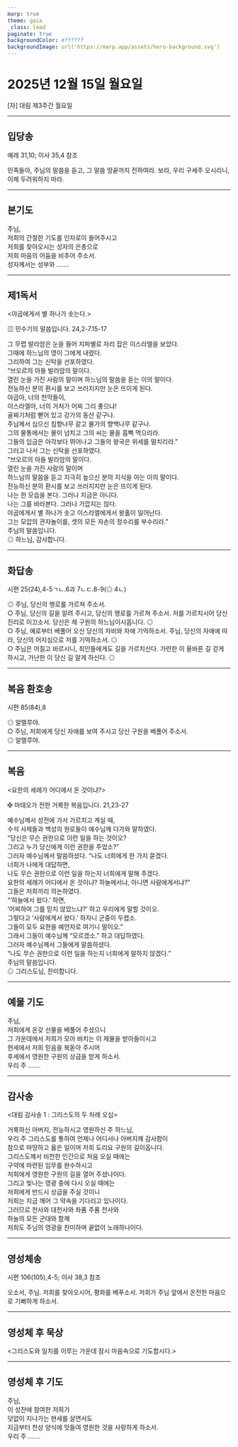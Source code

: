 ```yaml
---
marp: true
theme: gaia
_class: lead
paginate: true
backgroundColor: #ffffff
backgroundImage: url('https://marp.app/assets/hero-background.svg')
---
```


# 2025년 12월 15일 월요일

[자] 대림 제3주간 월요일  




---

## 입당송

예레 31,10; 이사 35,4 참조

민족들아, 주님의 말씀을 듣고, 그 말씀 땅끝까지 전하여라. 보라, 우리 구세주 오시리니, 이제 두려워하지 마라.  
  


---

## 본기도

주님,  
저희의 간절한 기도를 인자로이 들어주시고  
저희를 찾아오시는 성자의 은총으로  
저희 마음의 어둠을 비추어 주소서.  
성자께서는 성부와 …….  
  


---

## 제1독서

<야곱에게서 별 하나가 솟는다.>

▥ 민수기의 말씀입니다. 24,2-7.15-17

그 무렵 발라암은 눈을 들어 지파별로 자리 잡은 이스라엘을 보았다.  
그때에 하느님의 영이 그에게 내렸다.  
그리하여 그는 신탁을 선포하였다.  
“브오르의 아들 발라암의 말이다.  
열린 눈을 가진 사람의 말이며 하느님의 말씀을 듣는 이의 말이다.  
전능하신 분의 환시를 보고 쓰러지지만 눈은 뜨이게 된다.  
야곱아, 너의 천막들이,  
이스라엘아, 너의 거처가 어찌 그리 좋으냐!  
골짜기처럼 뻗어 있고 강가의 동산 같구나.  
주님께서 심으신 침향나무 같고 물가의 향백나무 같구나.  
그의 물통에서는 물이 넘치고 그의 씨는 물을 흠뻑 먹으리라.  
그들의 임금은 아각보다 뛰어나고 그들의 왕국은 위세를 떨치리라.”  
그러고 나서 그는 신탁을 선포하였다.  
“브오르의 아들 발라암의 말이다.  
열린 눈을 가진 사람의 말이며  
하느님의 말씀을 듣고 지극히 높으신 분의 지식을 아는 이의 말이다.  
전능하신 분의 환시를 보고 쓰러지지만 눈은 뜨이게 된다.  
나는 한 모습을 본다. 그러나 지금은 아니다.  
나는 그를 바라본다. 그러나 가깝지는 않다.  
야곱에게서 별 하나가 솟고 이스라엘에게서 왕홀이 일어난다.  
그는 모압의 관자놀이를, 셋의 모든 자손의 정수리를 부수리라.”  
주님의 말씀입니다.  
◎ 하느님, 감사합니다.  
  


---

## 화답송

시편 25(24),4-5ㄱㄴ.6과 7ㄴㄷ.8-9(◎ 4ㄴ)

◎ 주님, 당신의 행로를 가르쳐 주소서.  
○ 주님, 당신의 길을 알려 주시고, 당신의 행로를 가르쳐 주소서. 저를 가르치시어 당신 진리로 이끄소서. 당신은 제 구원의 하느님이시옵니다. ◎  
○ 주님, 예로부터 베풀어 오신 당신의 자비와 자애 기억하소서. 주님, 당신의 자애에 따라, 당신의 어지심으로 저를 기억하소서. ◎  
○ 주님은 어질고 바르시니, 죄인들에게도 길을 가르치신다. 가련한 이 올바른 길 걷게 하시고, 가난한 이 당신 길 알게 하신다. ◎  
  


---

## 복음 환호송

시편 85(84),8

◎ 알렐루야.  
○ 주님, 저희에게 당신 자애를 보여 주시고 당신 구원을 베풀어 주소서.  
◎ 알렐루야.  
  


---

## 복음

<요한의 세례가 어디에서 온 것이냐?>

✠ 마태오가 전한 거룩한 복음입니다. 21,23-27

예수님께서 성전에 가서 가르치고 계실 때,  
수석 사제들과 백성의 원로들이 예수님께 다가와 말하였다.  
“당신은 무슨 권한으로 이런 일을 하는 것이오?  
그리고 누가 당신에게 이런 권한을 주었소?”  
그러자 예수님께서 말씀하셨다. “나도 너희에게 한 가지 묻겠다.  
너희가 나에게 대답하면,  
나도 무슨 권한으로 이런 일을 하는지 너희에게 말해 주겠다.  
요한의 세례가 어디에서 온 것이냐? 하늘에서냐, 아니면 사람에게서냐?”  
그들은 저희끼리 의논하였다.  
“‘하늘에서 왔다.’ 하면,  
‘어찌하여 그를 믿지 않았느냐?’ 하고 우리에게 말할 것이오.  
그렇다고 ‘사람에게서 왔다.’ 하자니 군중이 두렵소.  
그들이 모두 요한을 예언자로 여기니 말이오.”  
그래서 그들이 예수님께 “모르겠소.” 하고 대답하였다.  
그러자 예수님께서 그들에게 말씀하셨다.  
“나도 무슨 권한으로 이런 일을 하는지 너희에게 말하지 않겠다.”  
주님의 말씀입니다.  
◎ 그리스도님, 찬미합니다.  
  


---

## 예물 기도

주님,  
저희에게 온갖 선물을 베풀어 주셨으니  
그 가운데에서 저희가 모아 바치는 이 제물을 받아들이시고  
현세에서 저희 믿음을 북돋아 주시어  
후세에서 영원한 구원의 상급을 받게 하소서.  
우리 주 …….  
  


---

## 감사송

<대림 감사송 1 : 그리스도의 두 차례 오심>

거룩하신 아버지, 전능하시고 영원하신 주 하느님,  
우리 주 그리스도를 통하여 언제나 어디서나 아버지께 감사함이  
참으로 마땅하고 옳은 일이며 저희 도리요 구원의 길이옵니다.  
그리스도께서 비천한 인간으로 처음 오실 때에는  
구약에 마련된 임무를 완수하시고  
저희에게 영원한 구원의 길을 열어 주셨나이다.  
그리고 빛나는 영광 중에 다시 오실 때에는  
저희에게 반드시 상급을 주실 것이니  
저희는 지금 깨어 그 약속을 기다리고 있나이다.  
그러므로 천사와 대천사와 좌품 주품 천사와  
하늘의 모든 군대와 함께  
저희도 주님의 영광을 찬미하며 끝없이 노래하나이다.  
  


---

## 영성체송

시편 106(105),4-5; 이사 38,3 참조

오소서, 주님. 저희를 찾아오시어, 평화를 베푸소서. 저희가 주님 앞에서 온전한 마음으로 기뻐하게 하소서.  
  


---

## 영성체 후 묵상

<그리스도와 일치를 이루는 가운데 잠시 마음속으로 기도합시다.>  


---

## 영성체 후 기도

주님,  
이 성찬에 참여한 저희가  
덧없이 지나가는 현세를 살면서도  
지금부터 천상 양식에 맛들여 영원한 것을 사랑하게 하소서.  
우리 주 …….